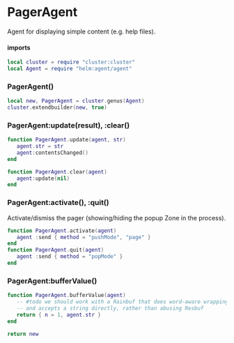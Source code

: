 # PagerAgent

Agent for displaying simple content \(e\.g\. help files\)\.

#### imports

```lua
local cluster = require "cluster:cluster"
local Agent = require "helm:agent/agent"
```


### PagerAgent\(\)

```lua
local new, PagerAgent = cluster.genus(Agent)
cluster.extendbuilder(new, true)
```


### PagerAgent:update\(result\), :clear\(\)

```lua
function PagerAgent.update(agent, str)
   agent.str = str
   agent:contentsChanged()
end

function PagerAgent.clear(agent)
   agent:update(nil)
end
```


### PagerAgent:activate\(\), :quit\(\)

Activate/dismiss the pager \(showing/hiding the popup Zone in the process\)\.

```lua
function PagerAgent.activate(agent)
   agent :send { method = "pushMode", "page" }
end
function PagerAgent.quit(agent)
   agent :send { method = "popMode" }
end
```


### PagerAgent:bufferValue\(\)

```lua
function PagerAgent.bufferValue(agent)
   -- #todo we should work with a Rainbuf that does word-aware wrapping
   -- and accepts a string directly, rather than abusing Resbuf
   return { n = 1, agent.str }
end
```


```lua
return new
```
